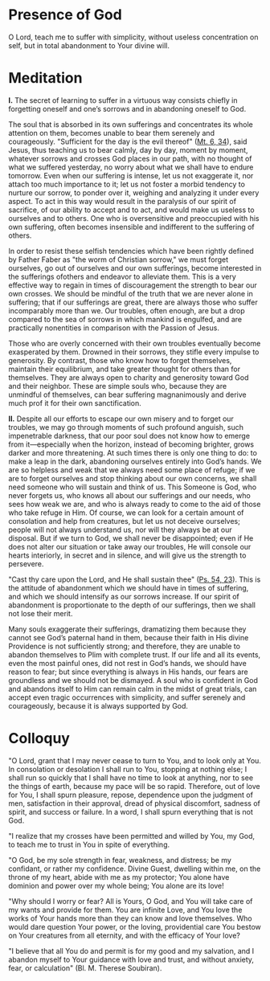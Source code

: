 # Presence of God

O Lord, teach me to suffer with simplicity, without useless concentration on self, but in total abandonment to Your divine will.

# Meditation

**I.** The secret of learning to suffer in a virtuous way consists chiefly in forgetting oneself and one’s sorrows and in abandoning oneself to God.

The soul that is absorbed in its own sufferings and concentrates its whole attention on them, becomes unable to bear them serenely and courageously. "Sufficient for the day is the evil thereof" ([Mt. 6, 34](https://vulgata.online/bible/Mt.6?ed=DR2&vfn=DR2.Mt.6.34:vs)), said Jesus, thus teaching us to bear calmly, day by day, moment by moment, whatever sorrows and crosses God places in our path, with no thought of what we suffered yesterday, no worry about what we shall have to endure tomorrow. Even when our suffering is intense, let us not exaggerate it, nor attach too much importance to it; let us not foster a morbid tendency to nurture our sorrow, to ponder over it, weighing and analyzing it under every aspect. To act in this way would result in the paralysis of our spirit of sacrifice, of our ability to accept and to act, and would make us useless to ourselves and to others. One who is oversensitive and preoccupied with his own suffering, often becomes insensible and indifferent to the suffering of others.

In order to resist these selfish tendencies which have been rightly defined by Father Faber as "the worm of Christian sorrow," we must forget ourselves, go out of ourselves and our own sufferings, become interested in the sufferings ofothers and endeavor to alleviate them. This is a very effective way to regain in times of discouragement the strength to bear our own crosses. We should be mindful of the truth that we are never alone in suffering; that if our sufferings are great, there are always those who suffer incomparably more than we. Our troubles, often enough, are but a drop compared to the sea of sorrows in which mankind is engulfed, and are practically nonentities in comparison with the Passion of Jesus.

Those who are overly concerned with their own troubles eventually become exasperated by them. Drowned in their sorrows, they stifle every impulse to generosity. By contrast, those who know how to forget themselves, maintain their equilibrium, and take greater thought for others than for themselves. They are always open to charity and generosity toward God and their neighbor. These are simple souls who, because they are unmindful of themselves, can bear suffering magnanimously and derive much prof it for their own sanctification.

**II.** Despite all our efforts to escape our own misery and to forget our troubles, we may go through moments of such profound anguish, such impenetrable darkness, that our poor soul does not know how to emerge from it—especially when the horizon, instead of becoming brighter, grows darker and more threatening. At such times there is only one thing to do: to make a leap in the dark, abandoning ourselves entirely into God’s hands. We are so helpless and weak that we always need some place of refuge; if we are to forget ourselves and stop thinking about our own concerns, we shall need someone who will sustain and think of us. This Someone is God, who never forgets us, who knows all about our sufferings and our needs, who sees how weak we are, and who is always ready to come to the aid of those who take refuge in Him. Of course, we can look for a certain amount of consolation and help from creatures, but let us not deceive ourselves; people will not always understand us, nor will they always be at our disposal. But if we turn to God, we shall never be disappointed; even if He does not alter our situation or take away our troubles, He will console our hearts interiorly, in secret and in silence, and will give us the strength to persevere.

"Cast thy care upon the Lord, and He shall sustain thee" ([Ps. 54, 23](https://vulgata.online/bible/Ps.54?ed=DR2&vfn=DR2.Ps.54.23:vs)). This is the attitude of abandonment which we should have in times of suffering, and which we should intensify as our sorrows increase. If our spirit of abandonment is proportionate to the depth of our sufferings, then we shall not lose their merit.

Many souls exaggerate their sufferings, dramatizing them because they cannot see God’s paternal hand in them, because their faith in His divine Providence is not sufficiently strong; and therefore, they are unable to abandon themselves to Plim with complete trust. If our life and all its events, even the most painful ones, did not rest in God’s hands, we should have reason to fear; but since everything is always in His hands, our fears are groundless and we should not be dismayed. A soul who is confident in God and abandons itself to Him can remain calm in the midst of great trials, can accept even tragic occurrences with simplicity, and suffer serenely and courageously, because it is always supported by God.

# Colloquy

"O Lord, grant that I may never cease to turn to You, and to look only at You. In consolation or desolation I shall run to You, stopping at nothing else; I shall run so quickly that I shall have no time to look at anything, nor to see the things of earth, because my pace will be so rapid. Therefore, out of love for You, I shall spurn pleasure, repose, dependence upon the judgment of men, satisfaction in their approval, dread of physical discomfort, sadness of spirit, and success or failure. In a word, I shall spurn everything that is not God.

"I realize that my crosses have been permitted and willed by You, my God, to teach me to trust in You in spite of everything.

"O God, be my sole strength in fear, weakness, and distress; be my confidant, or rather my confidence. Divine Guest, dwelling within me, on the throne of my heart, abide with me as my protector; You alone have dominion and power over my whole being; You alone are its love!

"Why should I worry or fear? All is Yours, O God, and You will take care of my wants and provide for them. You are infinite Love, and You love the works of Your hands more than they can know and love themselves. Who would dare question Your power, or the loving, providential care You bestow on Your creatures from all eternity, and with the efficacy of Your love?

"I believe that all You do and permit is for my good and my salvation, and I abandon myself to Your guidance with love and trust, and without anxiety, fear, or calculation" (Bl. M. Therese Soubiran).
